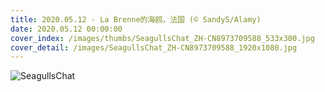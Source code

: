 ```yaml
---
title: 2020.05.12 - La Brenne的海鸥，法国 (© SandyS/Alamy)
date: 2020.05.12 00:00:00
cover_index: /images/thumbs/SeagullsChat_ZH-CN8973709588_533x300.jpg
cover_detail: /images/SeagullsChat_ZH-CN8973709588_1920x1080.jpg
---
```


![SeagullsChat](/images/SeagullsChat_ZH-CN8973709588_1920x1080.jpg)
